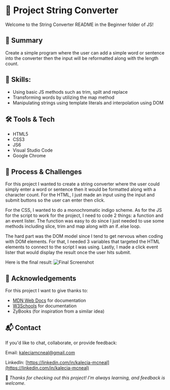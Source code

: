# 📌 Project String Converter
Welcome to the String Converter README in the Beginner folder of JS!  

## 📖 Summary
Create a simple program where the user can add a simple word or sentence into the converter then the input will be reformatted along with the length count.

## 🧠 Skills:
- Using basic JS methods such as trim, spilt and replace 
- Transforming words by utilizing the map method 
- Manipulating strings using template literals and interpolation using DOM 

## 🛠️ Tools & Tech
- HTML5
- CSS3
- JS6
- Visual Studio Code
- Google Chrome

## 🔄 Process & Challenges
For this project I wanted to create a string converter where the user could simply enter a word or sentence then it would be formatted along with a character count. For the HTML, I just made an input using the input and submit buttons so the user can enter then click. 

For the CSS, I wanted to do a monochromatic indigo scheme. As for the JS for the script to work for the project, I need to code 2 things: a function and an event lister. The function was easy to do since I just needed to use some methods including slice, trim and map along with an if..else loop. 

The hard part was the DOM model since I tend to get nervous when coding with DOM elements. For that, I needed 3 variables that targeted the HTML elements to connect to the script I was using. Lastly, I made a click event lister that would display the result once the user hits submit. 

Here is the final result: 
![Final Screenshot](/Applications/Beginner/String-Converter/image/final-screenshot.png)

## 🙏 Acknowledgements
For this project I want to give thanks to: 
- [MDN Web Docs](https://developer.mozilla.org/) for documentation
- [W3Schools](https://www.w3schools.com/) for documentation
- ZyBooks (for inspiration from a similar idea)

## 📬 Contact
If you'd like to chat, collaborate, or provide feedback:

Email: [kaleciamcneal@gmail.com](mailto:kaleciamcneal@gmail.com)  

LinkedIn: [https://linkedin.com/in/kalecia-mcneal](https://linkedin.com/in/kalecia-mcneal)

🌟 *Thanks for checking out this project! I'm always learning, and feedback is welcome.*